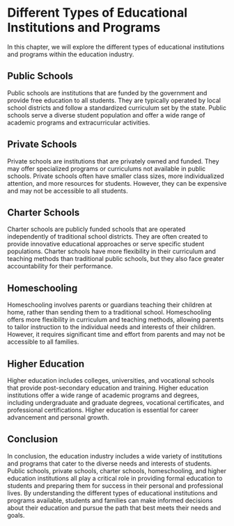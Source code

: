 Different Types of Educational Institutions and Programs
=================================================================================================

In this chapter, we will explore the different types of educational institutions and programs within the education industry.

Public Schools
--------------

Public schools are institutions that are funded by the government and provide free education to all students. They are typically operated by local school districts and follow a standardized curriculum set by the state. Public schools serve a diverse student population and offer a wide range of academic programs and extracurricular activities.

Private Schools
---------------

Private schools are institutions that are privately owned and funded. They may offer specialized programs or curriculums not available in public schools. Private schools often have smaller class sizes, more individualized attention, and more resources for students. However, they can be expensive and may not be accessible to all students.

Charter Schools
---------------

Charter schools are publicly funded schools that are operated independently of traditional school districts. They are often created to provide innovative educational approaches or serve specific student populations. Charter schools have more flexibility in their curriculum and teaching methods than traditional public schools, but they also face greater accountability for their performance.

Homeschooling
-------------

Homeschooling involves parents or guardians teaching their children at home, rather than sending them to a traditional school. Homeschooling offers more flexibility in curriculum and teaching methods, allowing parents to tailor instruction to the individual needs and interests of their children. However, it requires significant time and effort from parents and may not be accessible to all families.

Higher Education
----------------

Higher education includes colleges, universities, and vocational schools that provide post-secondary education and training. Higher education institutions offer a wide range of academic programs and degrees, including undergraduate and graduate degrees, vocational certificates, and professional certifications. Higher education is essential for career advancement and personal growth.

Conclusion
----------

In conclusion, the education industry includes a wide variety of institutions and programs that cater to the diverse needs and interests of students. Public schools, private schools, charter schools, homeschooling, and higher education institutions all play a critical role in providing formal education to students and preparing them for success in their personal and professional lives. By understanding the different types of educational institutions and programs available, students and families can make informed decisions about their education and pursue the path that best meets their needs and goals.
